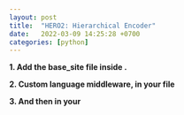 ```yaml
---
layout: post
title:  "HERO2: Hierarchical Encoder"
date:   2022-03-09 14:25:28 +0700
categories: [python]
---
```




**1. Add the base_site file inside .**


**2. Custom language middleware, in your file**




**3. And then in your**
